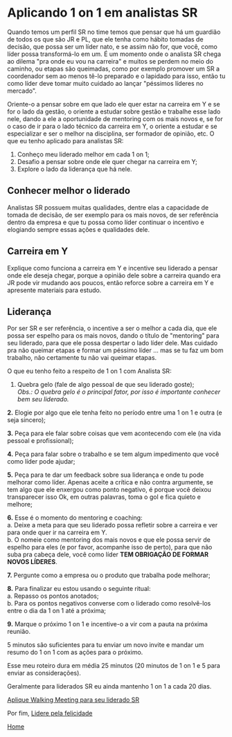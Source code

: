 # Aplicando 1 on 1 em analistas SR

Quando temos um perfil SR no time temos que pensar que há um guardião de todos os que são JR e PL, que ele tenha como hábito tomadas de decisão, que possa ser um líder nato, e se assim não for, que você, como líder possa transformá-lo em um. É um momento onde o analista SR chega ao dilema "pra onde eu vou na carreira" e muitos se perdem no meio do caminho, ou etapas são queimadas, como por exemplo promover um SR a coordenador sem ao menos tê-lo preparado e o lapidado para isso, então tu como líder deve tomar muito cuidado ao lançar "péssimos líderes no mercado".

Oriente-o a pensar sobre em que lado ele quer estar na carreira em Y e se for o lado da gestão, o oriente a estudar sobre gestão e trabalhe esse lado nele, dando a ele a oportunidade de mentoring com os mais novos e, se for o caso de ir para o lado técnico da carreira em Y, o oriente a estudar e se especializar e ser o melhor na disciplina, ser formador de opinião, etc. O que eu tenho aplicado para analistas SR:

1. Conheço meu liderado melhor em cada 1 on 1;
2. Desafio a pensar sobre onde ele quer chegar na carreira em Y;
3. Explore o lado da liderança que há nele.

## Conhecer melhor o liderado

Analistas SR possuem muitas qualidades, dentre elas a capacidade de tomada de decisão, de ser exemplo para os mais novos, de ser referência dentro da empresa e que tu possa como líder continuar o incentivo e elogiando sempre essas ações e qualidades dele.

## Carreira em Y

Explique como funciona a carreira em Y e incentive seu liderado a pensar onde ele deseja chegar, porque a opinião dele sobre a carreira quando era JR pode vir mudando aos poucos, então reforce sobre a carreira em Y e apresente materiais para estudo.

## Liderança

Por ser SR e ser referência, o incentive a ser o melhor a cada dia, que ele possa ser espelho para os mais novos, dando o título de "mentoring" para seu liderado, para que ele possa despertar o lado líder dele. Mas cuidado pra não queimar etapas e formar um péssimo líder ... mas se tu faz um bom trabalho, não certamente tu não vai queimar etapas.

O que eu tenho feito a respeito de 1 on 1 com Analista SR:

1. Quebra gelo (fale de algo pessoal de que seu liderado goste);  
*Obs.: O quebra gelo é o principal fator, por isso é importante conhecer bem seu liderado.*  

**2.** Elogie por algo que ele tenha feito no período entre uma 1 on 1 e outra (e seja sincero);  

**3.** Peça para ele falar sobre coisas que vem acontecendo com ele (na vida pessoal e profissional);  

**4.** Peça para falar sobre o trabalho e se tem algum impedimento que você como líder pode ajudar;  

**5.** Peça para te dar um feedback sobre sua liderança e onde tu pode melhorar como líder. Apenas aceite a crítica e não contra argumente, se tem algo que ele enxergou como ponto negativo, é porque você deixou transparecer isso Ok, em outras palavras, toma o gol e fica quieto e melhore;  

**6.** Esse é o momento do mentoring e coaching:   
a. Deixe a meta para que seu liderado possa refletir sobre a carreira e ver para onde quer ir na carreira em Y.  
b. O nomeie como mentoring dos mais novos e que ele possa servir de espelho para eles (e por favor, acompanhe isso de perto), para que não suba pra cabeça dele, você como líder **TEM OBRIGAÇÃO DE FORMAR NOVOS LÍDERES**.

**7.** Pergunte como a empresa ou o produto que trabalha pode melhorar;  

**8.** Para finalizar eu estou usando o seguinte ritual:  
a. Repasso os pontos anotados;  
b. Para os pontos negativos converse com o liderado como resolvê-los entre o dia da 1 on 1 até a próxima;  

**9.** Marque o próximo 1 on 1 e incentive-o a vir com a pauta na próxima reunião.

5 minutos são suficientes para tu enviar um novo invite e mandar um resumo do 1 on 1 com as ações para o próximo.

Esse meu roteiro dura em média 25 minutos (20 minutos de 1 on 1 e 5 para enviar as considerações).

Geralmente para liderados SR eu ainda mantenho 1 on 1 a cada 20 dias.

[Aplique Walking Meeting para seu liderado SR](https://github.com/thiagomarquessp/1-on-1-melhorando-qas/blob/master/walking-meeting.md)

Por fim, [Lidere pela felicidade]()

[Home](https://github.com/thiagomarquessp/1-on-1-melhorando-qas)
